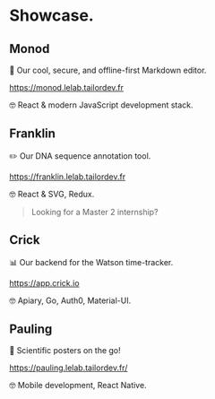 # Showcase.


## Monod

📓 Our cool, secure, and offline-first Markdown editor.

https://monod.lelab.tailordev.fr

🤓 React & modern JavaScript development stack.


## Franklin

✏️ Our DNA sequence annotation tool.

https://franklin.lelab.tailordev.fr

🤓 React & SVG, Redux.

> Looking for a Master 2 internship?


## Crick

📊 Our backend for the Watson time-tracker.

https://app.crick.io

🤓 Apiary, Go, Auth0, Material-UI.


## Pauling

📲 Scientific posters on the go!

https://pauling.lelab.tailordev.fr/

🤓 Mobile development, React Native.

